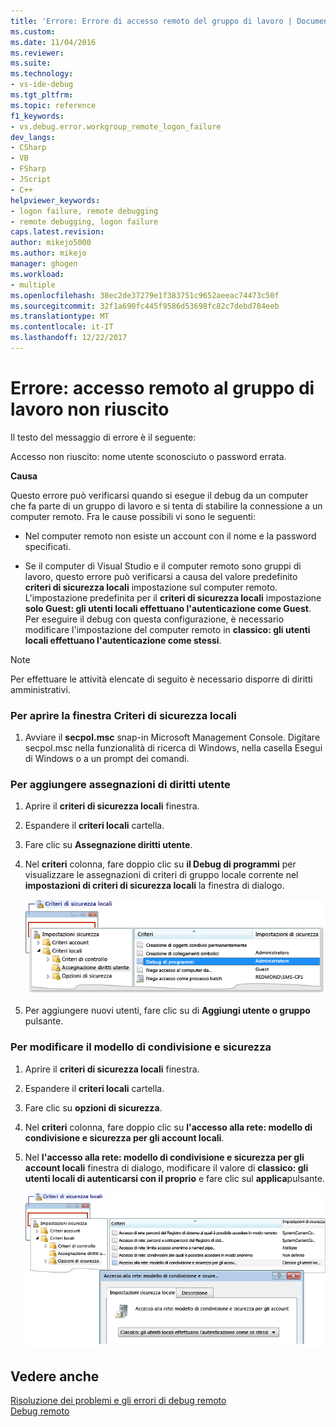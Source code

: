 ```yaml
---
title: 'Errore: Errore di accesso remoto del gruppo di lavoro | Documenti Microsoft'
ms.custom: 
ms.date: 11/04/2016
ms.reviewer: 
ms.suite: 
ms.technology:
- vs-ide-debug
ms.tgt_pltfrm: 
ms.topic: reference
f1_keywords:
- vs.debug.error.workgroup_remote_logon_failure
dev_langs:
- CSharp
- VB
- FSharp
- JScript
- C++
helpviewer_keywords:
- logon failure, remote debugging
- remote debugging, logon failure
caps.latest.revision: 
author: mikejo5000
ms.author: mikejo
manager: ghogen
ms.workload:
- multiple
ms.openlocfilehash: 38ec2de37279e1f383751c9652aeeac74473c50f
ms.sourcegitcommit: 32f1a690fc445f9586d53698fc82c7debd784eeb
ms.translationtype: MT
ms.contentlocale: it-IT
ms.lasthandoff: 12/22/2017
---
```

# <a name="error-workgroup-remote-logon-failure"></a>Errore: accesso remoto al gruppo di lavoro non riuscito
Il testo del messaggio di errore è il seguente:  
  
 Accesso non riuscito: nome utente sconosciuto o password errata.  
  
 **Causa**  
  
 Questo errore può verificarsi quando si esegue il debug da un computer che fa parte di un gruppo di lavoro e si tenta di stabilire la connessione a un computer remoto. Fra le cause possibili vi sono le seguenti:  
  
-   Nel computer remoto non esiste un account con il nome e la password specificati.  
  
-   Se il computer di Visual Studio e il computer remoto sono gruppi di lavoro, questo errore può verificarsi a causa del valore predefinito **criteri di sicurezza locali** impostazione sul computer remoto. L'impostazione predefinita per il **criteri di sicurezza locali** impostazione **solo Guest: gli utenti locali effettuano l'autenticazione come Guest**. Per eseguire il debug con questa configurazione, è necessario modificare l'impostazione del computer remoto in **classico: gli utenti locali effettuano l'autenticazione come stessi**.  
  
> [!NOTE]
>  Per effettuare le attività elencate di seguito è necessario disporre di diritti amministrativi.  
  
### <a name="to-open-the-local-security-policy-window"></a>Per aprire la finestra Criteri di sicurezza locali  
  
1.  Avviare il **secpol.msc** snap-in Microsoft Management Console. Digitare secpol.msc nella funzionalità di ricerca di Windows, nella casella Esegui di Windows o a un prompt dei comandi.  
  
### <a name="to-add-user-rights-assignments"></a>Per aggiungere assegnazioni di diritti utente  
  
1.  Aprire il **criteri di sicurezza locali** finestra.  
  
2.  Espandere il **criteri locali** cartella.  
  
3.  Fare clic su **Assegnazione diritti utente**.  
  
4.  Nel **criteri** colonna, fare doppio clic su **il Debug di programmi** per visualizzare le assegnazioni di criteri di gruppo locale corrente nel **impostazioni di criteri di sicurezza locali** la finestra di dialogo.  
  
     ![Diritti utente criteri di sicurezza locali](../debugger/media/dbg_err_localsecuritypolicy_userrightsdebugprograms.png "DBG_ERR_LocalSecurityPolicy_UserRightsDebugPrograms")  
  
5.  Per aggiungere nuovi utenti, fare clic su di **Aggiungi utente o gruppo** pulsante.  
  
### <a name="to-change-the-sharing-and-security-model"></a>Per modificare il modello di condivisione e sicurezza  
  
1.  Aprire il **criteri di sicurezza locali** finestra.  
  
2.  Espandere il **criteri locali** cartella.  
  
3.  Fare clic su **opzioni di sicurezza**.  
  
4.  Nel **criteri** colonna, fare doppio clic su **l'accesso alla rete: modello di condivisione e sicurezza per gli account locali**.  
  
5.  Nel **l'accesso alla rete: modello di condivisione e sicurezza per gli account locali** finestra di dialogo, modificare il valore di **classico: gli utenti locali di autenticarsi con il proprio** e fare clic sul **applica**pulsante.  
  
     ![Opzioni di sicurezza Criteri di sicurezza locali](../debugger/media/dbg_err_localsecuritypolicy_securityoptions_networkaccess.png "DBG_ERR_LocalSecurityPolicy_SecurityOptions_NetworkAccess")  
  
## <a name="see-also"></a>Vedere anche  
 [Risoluzione dei problemi e gli errori di debug remoto](../debugger/remote-debugging-errors-and-troubleshooting.md)   
 [Debug remoto](../debugger/remote-debugging.md)